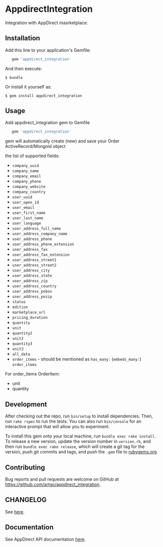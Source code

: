 # AppdirectIntegration

Integration with AppDirect masrketplace.

## Installation

Add this line to your application's Gemfile:

```ruby
   gem 'appdirect_integration'
```

And then execute:

    $ bundle

Or install it yourself as:

    $ gem install appdirect_integration

## Usage

Add appdirect_integration gem to Gemfile
```ruby
   gem 'appdirect_integration'
```

gem will automatically create (new) and save your Order ActiveRecord/Mongoid object

the list of supported fields:
* `company_uuid`
* `company_name`
* `company_email`
* `company_phone`
* `company_website`
* `company_country`
* `user_uuid`
* `user_open_id`
* `user_email`
* `user_first_name`
* `user_last_name`
* `user_language`
* `user_address_full_name`
* `user_address_company_name`
* `user_address_phone`
* `user_address_phone_extension`
* `user_address_fax`
* `user_address_fax_extension`
* `user_address_street1`
* `user_address_street2`
* `user_address_city`
* `user_address_state`
* `user_address_zip`
* `user_address_country`
* `user_address_pobox`
* `user_address_pozip`
* `status`
* `edition`
* `marketplace_url`
* `pricing_duration`
* `quantity`
* `unit`
* `quantity2`
* `unit2`
* `quantity3`
* `unit3`
* `all_data`
* `order_items` - should be mentioned as `has_many:` (`embeds_many:`) `order_items`

For order_items OrderItem:
* unit
* quantity

## Development

After checking out the repo, run `bin/setup` to install dependencies. Then, run `rake rspec` to run the tests. You can also run `bin/console` for an interactive prompt that will allow you to experiment.

To install this gem onto your local machine, run `bundle exec rake install`. To release a new version, update the version number in `version.rb`, and then run `bundle exec rake release`, which will create a git tag for the version, push git commits and tags, and push the `.gem` file to [rubygems.org](https://rubygems.org).

## Contributing

Bug reports and pull requests are welcome on GitHub at https://github.com/artgo/appdirect_integration.

## CHANGELOG

See [here](CHANGELOG.md).

## Documentation

See AppDirect API documentation [here](http://info.appdirect.com/developers/docs/getting-started/introduction).